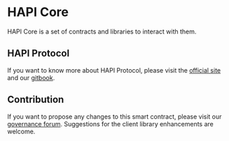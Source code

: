 # HAPI Core

HAPI Core is a set of contracts and libraries to interact with them.

## HAPI Protocol

If you want to know more about HAPI Protocol, please visit the [official site](https://hapi.one/) and our [gitbook](https://hapi-one.gitbook.io/hapi-protocol).

## Contribution

If you want to propose any changes to this smart contract, please visit our [governance forum](https://gov.hapi.one/). Suggestions for the client library enhancements are welcome.
